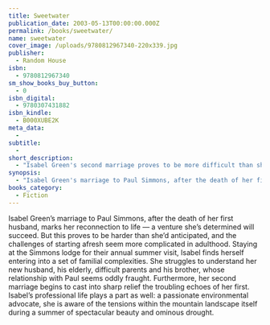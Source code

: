 ```yaml
---
title: Sweetwater
publication_date: 2003-05-13T00:00:00.000Z
permalink: /books/sweetwater/
name: sweetwater
cover_image: /uploads/9780812967340-220x339.jpg
publisher:
  - Random House
isbn:
  - 9780812967340
sm_show_books_buy_button:
  - 0
isbn_digital:
  - 9780307431882
isbn_kindle:
  - B000XUBE2K
meta_data:
  -
subtitle:
  -
short_description:
  - "Isabel Green's second marriage proves to be more difficult than she anticipated, complicated by family secrets and troubling echoes of her first."
synopsis:
  - "Isabel Green's marriage to Paul Simmons, after the death of her first husband, marks her reconnection to life -- a venture she's determined will succeed. But this proves to be harder than she'd anticipated, and the challenges of starting afresh seem more complicated in adulthood. Staying at the Simmons lodge for their annual summer visit, Isabel finds herself entering into a set of familial complexities. She struggles to understand her new husband, his elderly, difficult parents and his brother, whose relationship with Paul seems oddly fraught. Furthermore, her second marriage begins to cast into sharp relief the troubling echoes of her first. Isabel's professional life plays a part as well: a passionate environmental advocate, she is aware of the tensions within the mountain landscape itself during a summer of spectacular beauty and ominous drought."
books_category:
  - Fiction
---
```

Isabel Green&#8217;s marriage to Paul Simmons, after the death of her first husband, marks her reconnection to life &#8212; a venture she&#8217;s determined will succeed. But this proves to be harder than she&#8217;d anticipated, and the challenges of starting afresh seem more complicated in adulthood. Staying at the Simmons lodge for their annual summer visit, Isabel finds herself entering into a set of familial complexities. She struggles to understand her new husband, his elderly, difficult parents and his brother, whose relationship with Paul seems oddly fraught. Furthermore, her second marriage begins to cast into sharp relief the troubling echoes of her first. Isabel&#8217;s professional life plays a part as well: a passionate environmental advocate, she is aware of the tensions within the mountain landscape itself during a summer of spectacular beauty and ominous drought.
